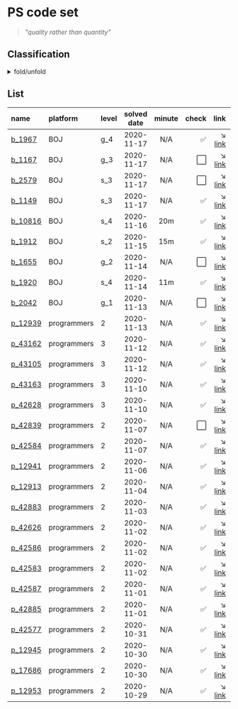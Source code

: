 
# PS code set

> *"quality rather than quantity"*

## Classification
<details>
<summary>fold/unfold</summary>
<div markdown="1">

- [hash](##hash)
- [greedy](##greedy)
- [stack/queue](##stack/queue)
- [heap](##heap)
- [DP](##DP)
- [sort](##sort)
- [DFS/BFS](##DFS/BFS)
- [binary search](##binary-search)
- [KMP](##KMP)
- [Trie](##Trie)
- [non-classify](##non-classify)

</div>
</details>

## List
| name                                      | platform    | level | solved date | minute | check                | link                                                                                 | type             |
|:------------------------------------------|:------------|:------|:-----------:|:------:|---------------------:|-------------------------------------------------------------------------------------:|:-----------------|
| [b_1967](/boj/gold/1967.cpp)              | BOJ         | g_4   | 2020-11-17  | N/A    | :white_check_mark:   | :arrow_lower_right: [link](https://www.acmicpc.net/problem/1967)                     | tree             |
| [b_1167](/boj/gold/1167.cpp)              | BOJ         | g_3   | 2020-11-17  | N/A    | :white_large_square: | :arrow_lower_right: [link](https://www.acmicpc.net/problem/1167)                     | tree             |
| [b_2579](/boj/silver/2579.cpp)            | BOJ         | s_3   | 2020-11-17  | N/A    | :white_large_square: | :arrow_lower_right: [link](https://www.acmicpc.net/problem/2579)                     | DP               |
| [b_1149](/boj/silver/1149.cpp)            | BOJ         | s_3   | 2020-11-17  | N/A    | :white_check_mark:   | :arrow_lower_right: [link](https://www.acmicpc.net/problem/1149)                     | DP               |
| [b_10816](/boj/silver/10816.cpp)          | BOJ         | s_4   | 2020-11-16  | 20m    | :white_check_mark:   | :arrow_lower_right: [link](https://www.acmicpc.net/problem/10816)                    | binary search    |
| [b_1912](/boj/silver/1912.cpp)            | BOJ         | s_2   | 2020-11-15  | 15m    | :white_check_mark:   | :arrow_lower_right: [link](https://www.acmicpc.net/problem/1912)                     | DP               |
| [b_1655](/boj/gold/1655.cpp)              | BOJ         | g_2   | 2020-11-14  | N/A    | :white_large_square: | :arrow_lower_right: [link](https://www.acmicpc.net/problem/1655)                     | heap             |
| [b_1920](/boj/silver/1920.cpp)            | BOJ         | s_4   | 2020-11-14  | 11m    | :white_check_mark:   | :arrow_lower_right: [link](https://www.acmicpc.net/problem/1920)                     | binary search    |
| [b_2042](/boj/gold/2042.cpp)              | BOJ         | g_1   | 2020-11-13  | N/A    | :white_large_square: | :arrow_lower_right: [link](https://www.acmicpc.net/problem/2042)                     | segment tree     |
| [p_12939](/programmers/2_level/12939.cpp) | programmers | 2     | 2020-11-13  | N/A    | :white_check_mark:   | :arrow_lower_right: [link](https://programmers.co.kr/learn/courses/30/lessons/12939) |                  |
| [p_43162](/programmers/3_level/43162.cpp) | programmers | 3     | 2020-11-12  | N/A    | :white_check_mark:   | :arrow_lower_right: [link](https://programmers.co.kr/learn/courses/30/lessons/43162) | DFS/BFS          |
| [p_43105](/programmers/3_level/43105.cpp) | programmers | 3     | 2020-11-12  | N/A    | :white_check_mark:   | :arrow_lower_right: [link](https://programmers.co.kr/learn/courses/30/lessons/43105) | DP               |
| [p_43163](/programmers/3_level/43163.cpp) | programmers | 3     | 2020-11-10  | N/A    | :white_check_mark:   | :arrow_lower_right: [link](https://programmers.co.kr/learn/courses/30/lessons/43163) | DFS/BFS          |
| [p_42628](/programmers/3_level/42628.cpp) | programmers | 3     | 2020-11-10  | N/A    | :white_check_mark:   | :arrow_lower_right: [link](https://programmers.co.kr/learn/courses/30/lessons/42628) | heap             |
| [p_42839](/programmers/2_level/42839.cpp) | programmers | 2     | 2020-11-07  | N/A    | :white_large_square: | :arrow_lower_right: [link](https://programmers.co.kr/learn/courses/30/lessons/42839) |                  |
| [p_42584](/programmers/2_level/42584.cpp) | programmers | 2     | 2020-11-07  | N/A    | :white_check_mark:   | :arrow_lower_right: [link](https://programmers.co.kr/learn/courses/30/lessons/42584) | stack/queue      |
| [p_12941](/programmers/2_level/12941.cpp) | programmers | 2     | 2020-11-06  | N/A    | :white_check_mark:   | :arrow_lower_right: [link](https://programmers.co.kr/learn/courses/30/lessons/12941) |                  |
| [p_12913](/programmers/2_level/12913.cpp) | programmers | 2     | 2020-11-04  | N/A    | :white_check_mark:   | :arrow_lower_right: [link](https://programmers.co.kr/learn/courses/30/lessons/12913) | heap             |
| [p_42883](/programmers/2_level/42883.cpp) | programmers | 2     | 2020-11-03  | N/A    | :white_check_mark:   | :arrow_lower_right: [link](https://programmers.co.kr/learn/courses/30/lessons/42883) | greedy           |
| [p_42626](/programmers/2_level/42626.cpp) | programmers | 2     | 2020-11-02  | N/A    | :white_check_mark:   | :arrow_lower_right: [link](https://programmers.co.kr/learn/courses/30/lessons/42626) | heap             |
| [p_42586](/programmers/2_level/42586.cpp) | programmers | 2     | 2020-11-02  | N/A    | :white_check_mark:   | :arrow_lower_right: [link](https://programmers.co.kr/learn/courses/30/lessons/42586) | stack/queue      |
| [p_42583](/programmers/2_level/42583.cpp) | programmers | 2     | 2020-11-02  | N/A    | :white_check_mark:   | :arrow_lower_right: [link](https://programmers.co.kr/learn/courses/30/lessons/42583) | stack/queue      |
| [p_42587](/programmers/2_level/42587.cpp) | programmers | 2     | 2020-11-01  | N/A    | :white_check_mark:   | :arrow_lower_right: [link](https://programmers.co.kr/learn/courses/30/lessons/42587) | stack/queue      |
| [p_42885](/programmers/2_level/42885.cpp) | programmers | 2     | 2020-11-01  | N/A    | :white_check_mark:   | :arrow_lower_right: [link](https://programmers.co.kr/learn/courses/30/lessons/42885) | greedy           |
| [p_42577](/programmers/2_level/42577.cpp) | programmers | 2     | 2020-10-31  | N/A    | :white_check_mark:   | :arrow_lower_right: [link](https://programmers.co.kr/learn/courses/30/lessons/42577) | hash             |
| [p_12945](/programmers/2_level/12945.cpp) | programmers | 2     | 2020-10-30  | N/A    | :white_check_mark:   | :arrow_lower_right: [link](https://programmers.co.kr/learn/courses/30/lessons/12945) | DP               |
| [p_17686](/programmers/2_level/17686.cpp) | programmers | 2     | 2020-10-30  | N/A    | :white_check_mark:   | :arrow_lower_right: [link](https://programmers.co.kr/learn/courses/30/lessons/17686) | sort             |
| [p_12953](/programmers/2_level/12953.cpp) | programmers | 2     | 2020-10-29  | N/A    | :white_check_mark:   | :arrow_lower_right: [link](https://programmers.co.kr/learn/courses/30/lessons/12953) |                  |


